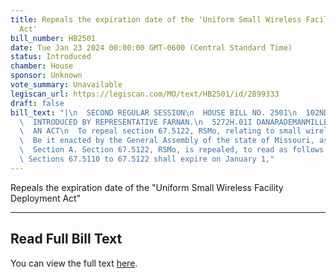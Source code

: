 ```yaml
---
title: Repeals the expiration date of the 'Uniform Small Wireless Facility Deployment
  Act'
bill_number: HB2501
date: Tue Jan 23 2024 00:00:00 GMT-0600 (Central Standard Time)
status: Introduced
chamber: House
sponsor: Unknown
vote_summary: Unavailable
legiscan_url: https://legiscan.com/MO/text/HB2501/id/2899333
draft: false
bill_text: "|\n  SECOND REGULAR SESSION\n  HOUSE BILL NO. 2501\n  102ND GENERAL ASSEMBLY\n\
  \  INTRODUCED BY REPRESENTATIVE FARNAN.\n  5272H.01I DANARADEMANMILLER,ChiefClerk\n\
  \  AN ACT\n  To repeal section 67.5122, RSMo, relating to small wireless facilities.\n\
  \  Be it enacted by the General Assembly of the state of Missouri, as follows:\n\
  \  Section A. Section 67.5122, RSMo, is repealed, to read as follows:\n  [67.5122.\
  \ Sections 67.5110 to 67.5122 shall expire on January 1,"
---
```

Repeals the expiration date of the "Uniform Small Wireless Facility Deployment Act"

---

## Read Full Bill Text

You can view the full text [here](https://legiscan.com/MO/text/HB2501/id/2899333).
